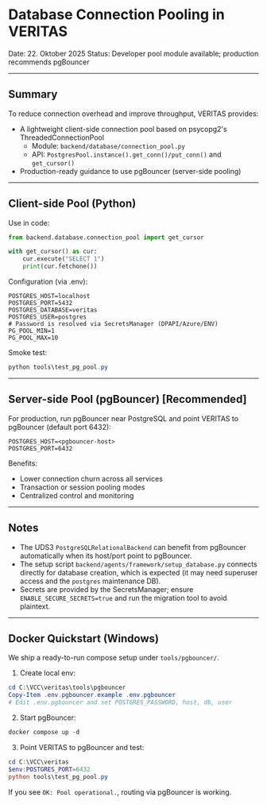 # Database Connection Pooling in VERITAS

Date: 22. Oktober 2025
Status: Developer pool module available; production recommends pgBouncer

---

## Summary

To reduce connection overhead and improve throughput, VERITAS provides:

- A lightweight client-side connection pool based on psycopg2's ThreadedConnectionPool
  - Module: `backend/database/connection_pool.py`
  - API: `PostgresPool.instance().get_conn()/put_conn()` and `get_cursor()`
- Production-ready guidance to use pgBouncer (server-side pooling)

---

## Client-side Pool (Python)

Use in code:

```python
from backend.database.connection_pool import get_cursor

with get_cursor() as cur:
    cur.execute("SELECT 1")
    print(cur.fetchone())
```

Configuration (via .env):

```
POSTGRES_HOST=localhost
POSTGRES_PORT=5432
POSTGRES_DATABASE=veritas
POSTGRES_USER=postgres
# Password is resolved via SecretsManager (DPAPI/Azure/ENV)
PG_POOL_MIN=1
PG_POOL_MAX=10
```

Smoke test:

```powershell
python tools\test_pg_pool.py
```

---

## Server-side Pool (pgBouncer) [Recommended]

For production, run pgBouncer near PostgreSQL and point VERITAS to pgBouncer (default port 6432):

```
POSTGRES_HOST=<pgbouncer-host>
POSTGRES_PORT=6432
```

Benefits:
- Lower connection churn across all services
- Transaction or session pooling modes
- Centralized control and monitoring

---

## Notes

- The UDS3 `PostgreSQLRelationalBackend` can benefit from pgBouncer automatically when its host/port point to pgBouncer.
- The setup script `backend/agents/framework/setup_database.py` connects directly for database creation, which is expected (it may need superuser access and the `postgres` maintenance DB).
- Secrets are provided by the SecretsManager; ensure `ENABLE_SECURE_SECRETS=true` and run the migration tool to avoid plaintext.

---

## Docker Quickstart (Windows)

We ship a ready-to-run compose setup under `tools/pgbouncer/`.

1) Create local env:

```powershell
cd C:\VCC\veritas\tools\pgbouncer
Copy-Item .env.pgbouncer.example .env.pgbouncer
# Edit .env.pgbouncer and set POSTGRES_PASSWORD, host, db, user
```

2) Start pgBouncer:

```powershell
docker compose up -d
```

3) Point VERITAS to pgBouncer and test:

```powershell
cd C:\VCC\veritas
$env:POSTGRES_PORT=6432
python tools\test_pg_pool.py
```

If you see `OK: Pool operational.`, routing via pgBouncer is working.
